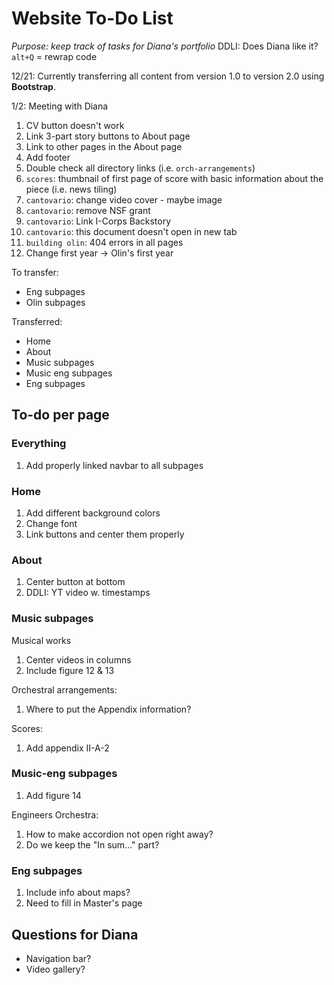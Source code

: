 # Website To-Do List
*Purpose: keep track of tasks for Diana's portfolio*
DDLI: Does Diana like it?
`alt+Q` = rewrap code

12/21: Currently transferring all content from version 1.0 to version 2.0 using **Bootstrap**. 

1/2: Meeting with Diana
1. CV button doesn't work
2. Link 3-part story buttons to About page
3. Link to other pages in the About page
4. Add footer
5. Double check all directory links (i.e. `orch-arrangements`)
6. `scores`: thumbnail of first page of score with basic information about the piece (i.e. news tiling)
7. `cantovario`: change video cover - maybe image
8. `cantovario`: remove NSF grant
9. `cantovario`: Link I-Corps Backstory
10. `cantovario`: this document doesn't open in new tab
11. `building olin`: 404 errors in all pages
12. Change first year -> Olin's first year

To transfer:
- Eng subpages
- Olin subpages

Transferred:
- Home
- About
- Music subpages
- Music eng subpages
- Eng subpages

## To-do per page
### **Everything**
1. Add properly linked navbar to all subpages

### Home
1. Add different background colors
2. Change font
3. Link buttons and center them properly

### About
1. Center button at bottom
2. DDLI: YT video w. timestamps

### Music subpages
Musical works
1. Center videos in columns
2. Include figure 12 & 13

Orchestral arrangements:
1. Where to put the Appendix information?

Scores: 
1. Add appendix II-A-2

### Music-eng subpages
1. Add figure 14

Engineers Orchestra:
1. How to make accordion not open right away?
2. Do we keep the "In sum..." part?

### Eng subpages
1. Include info about maps?
2. Need to fill in Master's page

## Questions for Diana
- Navigation bar?
- Video gallery?